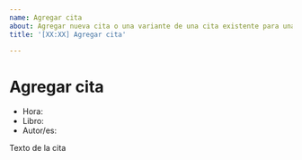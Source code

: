 ```yaml
---
name: Agregar cita
about: Agregar nueva cita o una variante de una cita existente para una determinada hora.
title: '[XX:XX] Agregar cita'

---
```


# Agregar cita

- Hora:
- Libro: 
- Autor/es: 

Texto de la cita

<!-- si la cita tiene varios renglones usá `<br>` al final de cada línea -->

